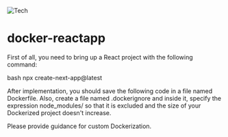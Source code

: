 ![Tech](https://img.shields.io/badge/versiondockerfile:1.0.10-blue)

# docker-reactapp

First of all, you need to bring up a React project with the following command:

bash
npx create-next-app@latest

After implementation, you should save the following code in a file named Dockerfile. Also, create a file named .dockerignore and inside it, specify the expression node_modules/ so that it is excluded and the size of your Dockerized project doesn't increase.

Please provide guidance for custom Dockerization.
